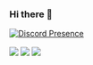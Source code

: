 ### Hi there 👋

[![Discord Presence](https://lanyard.cnrad.dev/api/352062534469156864)](https://discord.com/users/352062534469156864)

<img align="center" src="https://github-readme-stats.vercel.app/api?username=TheGiga&show_icons=true&theme=radical&count_private=true" />
 
<img align="center" src="https://github-readme-stats.vercel.app/api/wakatime?username=TheGiga&theme=radical" />

<img align="center" src="https://github-readme-stats.vercel.app/api/top-langs/?username=TheGiga&langs_count=8&theme=radical&hide=css&layout=compact" />
